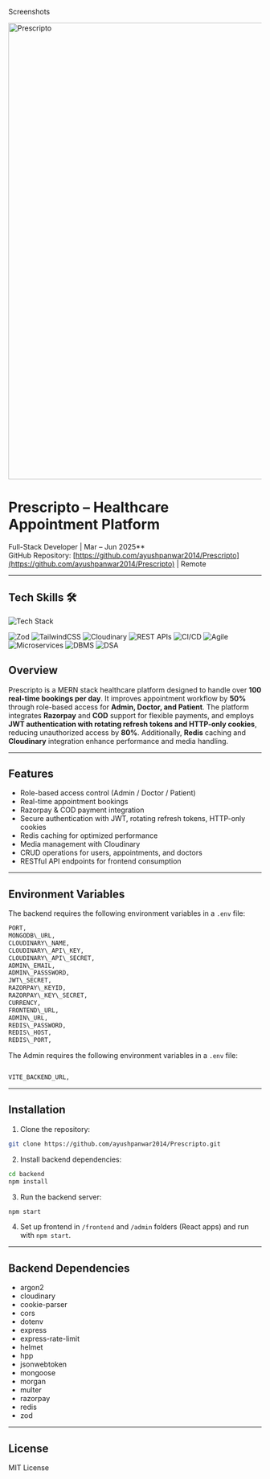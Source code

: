 
Screenshots

<img width="1360" height="909" alt="Prescripto" src="https://github.com/user-attachments/assets/52ef534f-3a52-4ece-8180-1d904093fa07" />


# Prescripto – Healthcare Appointment Platform

Full-Stack Developer | Mar – Jun 2025**  
GitHub Repository: [https://github.com/ayushpanwar2014/Prescripto](https://github.com/ayushpanwar2014/Prescripto) | Remote  

---

<article>
  <h2>Tech Skills 🛠️</h2>

  <!-- Skillicons for supported skills -->
  <img src="https://skillicons.dev/icons?i=html,css,js,react,nodejs,expressjs,mongodb,redis,git,github&perline=5" alt="Tech Stack" />
  
![Zod](https://img.shields.io/badge/Zod-7A5AF8?style=for-the-badge&logo=zod)
![TailwindCSS](https://img.shields.io/badge/TailwindCSS-38B2AC?style=for-the-badge&logo=tailwind-css&logoColor=white)
![Cloudinary](https://img.shields.io/badge/Cloudinary-DB0D8B?style=for-the-badge&logo=cloudinary&logoColor=white)
![REST APIs](https://img.shields.io/badge/REST%20APIs-6C63FF?style=for-the-badge)
![CI/CD](https://img.shields.io/badge/CI%2FCD-E53E3E?style=for-the-badge)
![Agile](https://img.shields.io/badge/Agile-F6AD55?style=for-the-badge)
![Microservices](https://img.shields.io/badge/Microservices-805AD5?style=for-the-badge)
![DBMS](https://img.shields.io/badge/DBMS-D69E2E?style=for-the-badge)
![DSA](https://img.shields.io/badge/DataStructures--Algorithms-3182CE?style=for-the-badge)
</article>

<article>


## Overview
Prescripto is a MERN stack healthcare platform designed to handle over **100 real-time bookings per day**. It improves appointment workflow by **50%** through role-based access for **Admin, Doctor, and Patient**. The platform integrates **Razorpay** and **COD** support for flexible payments, and employs **JWT authentication with rotating refresh tokens and HTTP-only cookies**, reducing unauthorized access by **80%**. Additionally, **Redis** caching and **Cloudinary** integration enhance performance and media handling.

---

## Features
- Role-based access control (Admin / Doctor / Patient)  
- Real-time appointment bookings  
- Razorpay & COD payment integration  
- Secure authentication with JWT, rotating refresh tokens, HTTP-only cookies  
- Redis caching for optimized performance  
- Media management with Cloudinary  
- CRUD operations for users, appointments, and doctors  
- RESTful API endpoints for frontend consumption  

---

## Environment Variables
The backend requires the following environment variables in a `.env` file:


```bash
PORT,
MONGODB\_URL,
CLOUDINARY\_NAME,
CLOUDINARY\_API\_KEY,
CLOUDINARY\_API\_SECRET,
ADMIN\_EMAIL,
ADMIN\_PASSSWORD,
JWT\_SECRET,
RAZORPAY\_KEYID,
RAZORPAY\_KEY\_SECRET,
CURRENCY,
FRONTEND\_URL,
ADMIN\_URL,
REDIS\_PASSWORD,
REDIS\_HOST,
REDIS\_PORT,

````
The Admin requires the following environment variables in a `.env` file:

```bash

VITE_BACKEND_URL,
````

---

## Installation

1. Clone the repository:

```bash
git clone https://github.com/ayushpanwar2014/Prescripto.git
````

2. Install backend dependencies:

```bash
cd backend
npm install
```

3. Run the backend server:

```bash
npm start
```

4. Set up frontend in `/frontend` and `/admin` folders (React apps) and run with `npm start`.

---

## Backend Dependencies

* argon2
* cloudinary
* cookie-parser
* cors
* dotenv
* express
* express-rate-limit
* helmet
* hpp
* jsonwebtoken
* mongoose
* morgan
* multer
* razorpay
* redis
* zod

---

## License

MIT License


